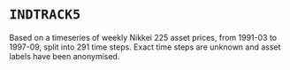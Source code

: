 # `INDTRACK5`

Based on a timeseries of weekly Nikkei 225 asset prices, from 1991-03 to 1997-09, split into 291 time steps. Exact time steps are unknown and asset labels have been anonymised.
